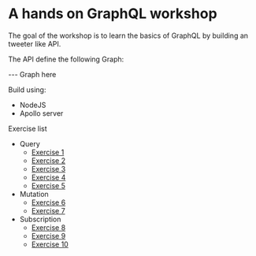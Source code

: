 # A hands on GraphQL workshop

The goal of the workshop is to learn the basics of GraphQL by building an tweeter like API.

The API define the following Graph:

--- Graph here

Build using:
- NodeJS
- Apollo server

Exercise list
- Query
  * [Exercise 1](https://github.com/morfioce/hands-on-graphql/tree/ex1)
  * [Exercise 2](https://github.com/morfioce/hands-on-graphql/tree/ex2)
  * [Exercise 3](https://github.com/morfioce/hands-on-graphql/tree/ex3)
  * [Exercise 4](https://github.com/morfioce/hands-on-graphql/tree/ex4)
  * [Exercise 5](https://github.com/morfioce/hands-on-graphql/tree/ex5)
- Mutation
  * [Exercise 6](https://github.com/morfioce/hands-on-graphql/tree/ex6)
  * [Exercise 7](https://github.com/morfioce/hands-on-graphql/tree/ex7)
- Subscription
  * [Exercise 8](https://github.com/morfioce/hands-on-graphql/tree/ex8)
  * [Exercise 9](https://github.com/morfioce/hands-on-graphql/tree/ex9)
  * [Exercise 10](https://github.com/morfioce/hands-on-graphql/tree/ex10)
